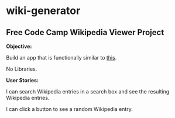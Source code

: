 # wiki-generator

## Free Code Camp Wikipedia Viewer Project

**Objective:** 

Build an app that is functionally similar to [this](https://codepen.io/FreeCodeCamp/full/wGqEga/).

No Libraries.

**User Stories:**

I can search Wikipedia entries in a search box and see the resulting Wikipedia entries.

I can click a button to see a random Wikipedia entry.
